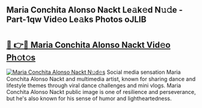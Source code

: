 ## Maria Conchita Alonso Nackt Le𝚊k𝚎d N𝚞𝚍e - Part-1qw Vid𝚎o Le𝚊ks Photos oJLIB

# <h2><a href="http://fb6fd2.evod.top/?m=Maria+Conchita+Alonso+Nackt">🔗 👉🔴 Maria Conchita Alonso Nackt Vid𝚎o Ph𝚘t𝚘s</a></h2>

[![Maria Conchita Alonso Nackt N𝚞d𝚎s](https://i.imgur.com/8V9OHl7.gif)](http://fb6fd2.evod.top/?m=Maria+Conchita+Alonso+Nackt)
Social media sensation Maria Conchita Alonso Nackt and multimedia artist, known for sharing dance and lifestyle themes through viral dance challenges and mini vlogs. Maria Conchita Alonso Nackt public image is one of resilience and perseverance, but he's also known for his sense of humor and lightheartedness. 
